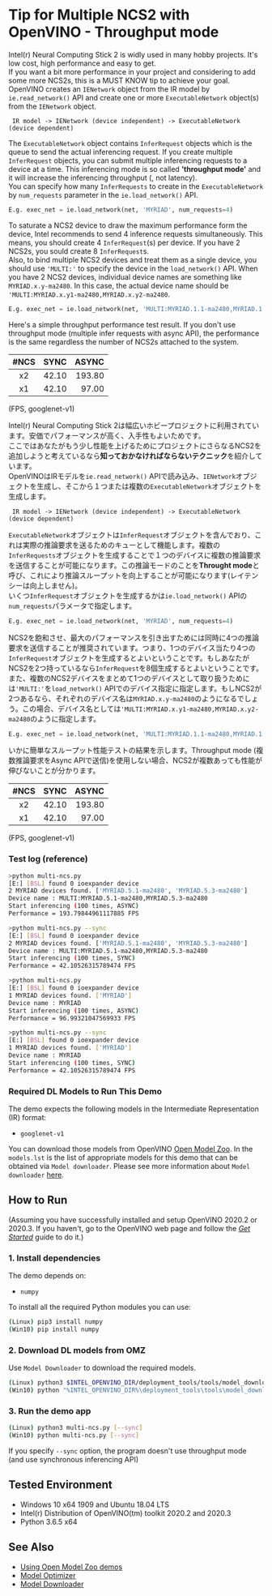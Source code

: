 # Tip for Multiple NCS2 with OpenVINO - Throughput mode
Intel(r) Neural Computing Stick 2 is widly used in many hobby projects. It's low cost, high performance and easy to get.  
If you want a bit more performance in your project and considering to add some more NCS2s, this is a MUST KNOW tip to achieve your goal.  
OpenVINO creates an `IENetwork` object from the IR model by `ie.read_network()` API and create one or more `ExecutableNetwork` object(s) from the `IENetwork` object.  
```
 IR model -> IENetwork (device independent) -> ExecutableNetwork (device dependent)
```
The `ExecutableNetwork` object contains `InferRequest` objects which is the queue to send the actual inferencing request. If you create multiple `InferRequest` objects, you can submit multiple inferencing requests to a device at a time. This inferencing mode is so called **'throughput mode'** and it will increase the inferencing throughput (, not latency).    
You can specify how many `InferRequests` to create in the `ExecutableNetwork` by `num_requests` parameter in the `ie.load_network()` API.  
```Python
E.g. exec_net = ie.load_network(net, 'MYRIAD', num_requests=4)
```
To saturate a NCS2 device to draw the maximum performance form the device, Intel recommends to send 4 inference requests simultaneously. This means, you should create 4 `InferRequest`(s) per device. If you have 2 NCS2s, you sould create 8 `InferRequest`s.  
Also, to bind multiple NCS2 devices and treat them as a single device, you should use `'MULTI:'` to specify the device in the `load_network()` API. When you have 2 NCS2 devices, individual device names are something like `MYRIAD.x.y-ma2480`. In this case, the actual device name should be `'MULTI:MYRIAD.x.y1-ma2480,MYRIAD.x.y2-ma2480`.  
```Python
E.g. exec_net = ie.load_network(net, 'MULTI:MYRIAD.1.1-ma2480,MYRIAD.1.2-ma2480', num_requests=4*2)
```

Here's a simple throughput performance test result. If you don't use throughput mode (multiple infer requests with async API), the performance is the same regardless the number of NCS2s attached to the system.

|#NCS|SYNC|ASYNC|
|:--:|--:|--:|
|x2|42.10|193.80|
|x1|42.10|97.00|
(FPS, googlenet-v1)

Intel(r) Neural Computing Stick 2は幅広いホビープロジェクトに利用されています。安価でパフォーマンスが高く、入手性もよいためです。  
ここではあなたがもう少し性能を上げるためにプロジェクトにさらなるNCS2を追加しようと考えているなら**知っておかなければならないテクニック**を紹介しています。  
OpenVINOはIRモデルを`ie.read_network()` APIで読み込み、`IENetwork`オブジェクトを生成し、そこから１つまたは複数の`ExecutableNetwork`オブジェクトを生成します。  
```
 IR model -> IENetwork (device independent) -> ExecutableNetwork (device dependent)
```
`ExecutableNetwork`オブジェクトは`InferRequest`オブジェクトを含んでおり、これは実際の推論要求を送るためのキューとして機能します。複数の`InferRequests`オブジェクトを生成することで１つのデバイスに複数の推論要求を送信することが可能になります。この推論モードのことを**Throught mode**と呼び、これにより推論スループットを向上することが可能になります(レイテンシーは向上しません)。  
いくつ`InferRequest`オブジェクトを生成するかは`ie.load_network()` APIの`num_requests`パラメータで指定します。
```Python
E.g. exec_net = ie.load_network(net, 'MYRIAD', num_requests=4)
```
NCS2を飽和させ、最大のパフォーマンスを引き出すためには同時に4つの推論要求を送信することが推奨されています。つまり、1つのデバイス当たり4つの`InferRequest`オブジェクトを生成するとよいということです。もしあなたがNCS2を2つ持っているなら`InferRequest`を8個生成するとよいということです。  
また、複数のNCS2デバイスをまとめて1つのデバイスとして取り扱うためには`'MULTI:'`を`load_network()` APIでのデバイス指定に指定します。もしNCS2が2つあるなら、それぞれのデバイス名は`MYRIAD.x.y-ma2480`のようになるでしょう。この場合、デバイス名としては`'MULTI:MYRIAD.x.y1-ma2480,MYRIAD.x.y2-ma2480`のように指定します。   
```Python
E.g. exec_net = ie.load_network(net, 'MULTI:MYRIAD.1.1-ma2480,MYRIAD.1.2-ma2480', num_requests=4*2)
```

いかに簡単なスループット性能テストの結果を示します。Throughput mode (複数推論要求をAsync APIで送信)を使用しない場合、NCS2が複数あっても性能が伸びないことが分かります。  

|#NCS|SYNC|ASYNC|
|:--:|--:|--:|
|x2|42.10|193.80|
|x1|42.10|97.00|
(FPS, googlenet-v1)

### Test log (reference)
```sh
>python multi-ncs.py
[E:] [BSL] found 0 ioexpander device
2 MYRIAD devices found. ['MYRIAD.5.1-ma2480', 'MYRIAD.5.3-ma2480']
Device name : MULTI:MYRIAD.5.1-ma2480,MYRIAD.5.3-ma2480
Start inferencing (100 times, ASYNC)
Performance = 193.79844961117885 FPS

>python multi-ncs.py --sync
[E:] [BSL] found 0 ioexpander device
2 MYRIAD devices found. ['MYRIAD.5.1-ma2480', 'MYRIAD.5.3-ma2480']
Device name : MULTI:MYRIAD.5.1-ma2480,MYRIAD.5.3-ma2480
Start inferencing (100 times, SYNC)
Performance = 42.10526315789474 FPS

>python multi-ncs.py
[E:] [BSL] found 0 ioexpander device
1 MYRIAD devices found. ['MYRIAD']
Device name : MYRIAD
Start inferencing (100 times, ASYNC)
Performance = 96.99321047569933 FPS

>python multi-ncs.py --sync
[E:] [BSL] found 0 ioexpander device
1 MYRIAD devices found. ['MYRIAD']
Device name : MYRIAD
Start inferencing (100 times, SYNC)
Performance = 42.10526315789474 FPS
```

### Required DL Models to Run This Demo

The demo expects the following models in the Intermediate Representation (IR) format:

  * `googlenet-v1`

You can download those models from OpenVINO [Open Model Zoo](https://github.com/opencv/open_model_zoo).
In the `models.lst` is the list of appropriate models for this demo that can be obtained via `Model downloader`.
Please see more information about `Model downloader` [here](../../../tools/downloader/README.md).

## How to Run

(Assuming you have successfully installed and setup OpenVINO 2020.2 or 2020.3. If you haven't, go to the OpenVINO web page and follow the [*Get Started*](https://software.intel.com/en-us/openvino-toolkit/documentation/get-started) guide to do it.)  

### 1. Install dependencies  
The demo depends on:
- `numpy`

To install all the required Python modules you can use:

``` sh
(Linux) pip3 install numpy
(Win10) pip install numpy
```

### 2. Download DL models from OMZ
Use `Model Downloader` to download the required models.
``` sh
(Linux) python3 $INTEL_OPENVINO_DIR/deployment_tools/tools/model_downloader/downloader.py --list models.lst
(Win10) python "%INTEL_OPENVINO_DIR%\deployment_tools\tools\model_downloader\downloader.py" --list models.lst
```

### 3. Run the demo app

``` sh
(Linux) python3 multi-ncs.py [--sync]
(Win10) python multi-ncs.py [--sync]
```
If you specify `--sync` option, the program doesn't use throughput mode (and use synchronous inferencing API)

## Tested Environment  
- Windows 10 x64 1909 and Ubuntu 18.04 LTS  
- Intel(r) Distribution of OpenVINO(tm) toolkit 2020.2 and 2020.3  
- Python 3.6.5 x64  

## See Also  
* [Using Open Model Zoo demos](../../README.md)  
* [Model Optimizer](https://docs.openvinotoolkit.org/latest/_docs_MO_DG_Deep_Learning_Model_Optimizer_DevGuide.html)  
* [Model Downloader](../../../tools/downloader/README.md)  
